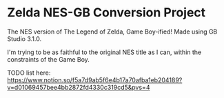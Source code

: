 # Zelda NES-GB Conversion Project
The NES version of The Legend of Zelda, Game Boy-ified!
Made using GB Studio 3.1.0.

I'm trying to be as faithful to the original NES title as I can, within the constraints of the Game Boy.

TODO list here: https://www.notion.so/f5a7d9ab5f6e4b17a70afba1eb204189?v=d01069457bee4bb2872fd4330c319cd5&pvs=4
